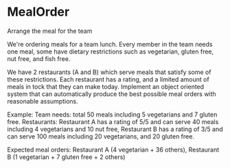 # MealOrder
Arrange the meal for the team

We're ordering meals for a team lunch. Every member in the team needs one meal,
some have dietary restrictions such as vegetarian, gluten free, nut free, and
fish free. 

We have 2 restaurants (A and B) which serve meals that satisfy some of
these restrictions. Each restaurant has a rating, and a limited amount of meals
in tock that they can make today. Implement an object oriented system 
that can automatically produce the best possible meal orders with
reasonable assumptions.

Example:
Team needs: total 50 meals including 5 vegetarians and 7 gluten free.
Restaurants:
Restaurant A has a rating of 5/5 and can serve 40 meals including 4 vegetarians and 10 nut free,
Restaurant B has a rating of 3/5 and can serve 100 meals including 20 vegetarians, and 20 gluten free.

Expected meal orders:
Restaurant A (4 vegetarian + 36 others),
Restaurant B (1 vegetarian +  7 gluten free + 2 others)

